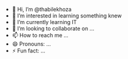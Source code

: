 - 👋 Hi, I’m @thabilekhoza
- 👀 I’m interested in learning something knew
- 🌱 I’m currently learning IT
- 💞️ I’m looking to collaborate on ...
- 📫 How to reach me ...
- 😄 Pronouns: ...
- ⚡ Fun fact: ...

<!---
thabilekhoza/thabilekhoza is a ✨ special ✨ repository because its `README.md` (this file) appears on your GitHub profile.
You can click the Preview link to take a look at your changes.
--->
